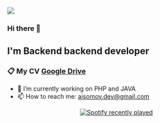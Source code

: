 ## ![](https://komarev.com/ghpvc/?username=AlibekIsomov&color=blueviolet&style=flat-square)
### Hi there 👋
##  I'm Backend backend developer
### 📋 My CV [Google Drive](https://docs.google.com/document/d/1R4Sh_fRJsPpDC5OUTM68zRlTj5D0RxMHmpaAsaASSl8/edit?usp=drive_link)
- 🔭 I’m currently working on PHP and JAVA
- 📫 How to reach me: aisomov.dev@gmail.com

<div align="center">
  <a href="https://open.spotify.com/user/31wwuckzj76g3622sy7vpve7qnou?si=83abab9abee64fe9">
    <img src="https://spotify-recently-played-readme.vercel.app/api?user=31wwuckzj76g3622sy7vpve7qnou&width=750&count=4&unique=true" alt="Spotify recently played"  />
  </a>
</div>

